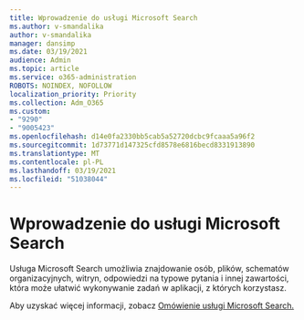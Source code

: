 ```yaml
---
title: Wprowadzenie do usługi Microsoft Search
ms.author: v-smandalika
author: v-smandalika
manager: dansimp
ms.date: 03/19/2021
audience: Admin
ms.topic: article
ms.service: o365-administration
ROBOTS: NOINDEX, NOFOLLOW
localization_priority: Priority
ms.collection: Adm_O365
ms.custom:
- "9290"
- "9005423"
ms.openlocfilehash: d14e0fa2330bb5cab5a52720dcbc9fcaaa5a96f2
ms.sourcegitcommit: 1d73771d147325cfd8578e6816becd8331913890
ms.translationtype: MT
ms.contentlocale: pl-PL
ms.lasthandoff: 03/19/2021
ms.locfileid: "51038044"
---
```

# <a name="get-started-with-microsoft-search"></a>Wprowadzenie do usługi Microsoft Search

Usługa Microsoft Search umożliwia znajdowanie osób, plików, schematów organizacyjnych, witryn, odpowiedzi na typowe pytania i innej zawartości, która może ułatwić wykonywanie zadań w aplikacji, z których korzystasz.

Aby uzyskać więcej informacji, zobacz [Omówienie usługi Microsoft Search.](https://docs.microsoft.com/microsoftsearch/overview-microsoft-search)